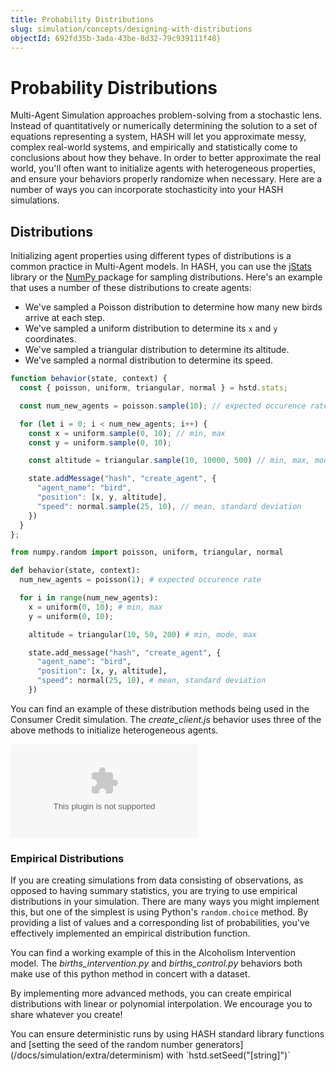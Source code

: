 ```yaml
---
title: Probability Distributions
slug: simulation/concepts/designing-with-distributions
objectId: 692fd35b-3ada-43be-8d32-79c939111f48}
---
```


# Probability Distributions

Multi-Agent Simulation approaches problem-solving from a stochastic lens. Instead of quantitatively or numerically determining the solution to a set of equations representing a system, HASH will let you approximate messy, complex real-world systems, and empirically and statistically come to conclusions about how they behave. In order to better approximate the real world, you'll often want to initialize agents with heterogeneous properties, and ensure your behaviors properly randomize when necessary. Here are a number of ways you can incorporate stochasticity into your HASH simulations.

## Distributions

Initializing agent properties using different types of distributions is a common practice in Multi-Agent models. In HASH, you can use the [jStats ](http://jstat.github.io/distributions.html)library or the [NumPy ](https://docs.scipy.org/doc/numpy-1.15.4/reference/routines.random.html)package for sampling distributions. Here's an example that uses a number of these distributions to create agents:

* We've sampled a Poisson distribution to determine how many new birds arrive at each step.
* We've sampled a uniform distribution to determine its `x` and `y` coordinates.
* We've sampled a triangular distribution to determine its altitude.
* We've sampled a normal distribution to determine its speed.

<Tabs>
<Tab title="JavaScript" >


```javascript
function behavior(state, context) {
  const { poisson, uniform, triangular, normal } = hstd.stats;

  const num_new_agents = poisson.sample(10); // expected occurence rate

  for (let i = 0; i < num_new_agents; i++) {
    const x = uniform.sample(0, 10); // min, max
    const y = uniform.sample(0, 10);

    const altitude = triangular.sample(10, 10000, 500) // min, max, mode

    state.addMessage("hash", "create_agent", {
      "agent_name": "bird",
      "position": [x, y, altitude],
      "speed": normal.sample(25, 10), // mean, standard deviation
    })
  }
};
```

</Tab >

<Tab title="Python" >


```python
from numpy.random import poisson, uniform, triangular, normal

def behavior(state, context):
  num_new_agents = poisson(1); # expected occurence rate

  for i in range(num_new_agents):
    x = uniform(0, 10); # min, max
    y = uniform(0, 10);

    altitude = triangular(10, 50, 200) # min, mode, max

    state.add_message("hash", "create_agent", {
      "agent_name": "bird",
      "position": [x, y, altitude],
      "speed": normal(25, 10), # mean, standard deviation
    })
```

</Tab>
</Tabs>


You can find an example of these distribution methods being used in the Consumer Credit simulation. The _create_client.js_ behavior uses three of the above methods to initialize heterogeneous agents.

<Embed type="hash" url="https://hash.ai/@hash/consumer-credit" caption="" />

### Empirical Distributions

If you are creating simulations from data consisting of observations, as opposed to having summary statistics, you are trying to use empirical distributions in your simulation. There are many ways you might implement this, but one of the simplest is using Python's `random.choice` method. By providing a list of values and a corresponding list of probabilities, you've effectively implemented an empirical distribution function.

You can find a working example of this in the Alcoholism Intervention model. The _births_intervention.py_ and _births_control.py_ behaviors both make use of this python method in concert with a dataset.

<Embed url="https://hash.ai/@hash/alcohol-use-dynamics-empirical-distributions" caption="" />

By implementing more advanced methods, you can create empirical distributions with linear or polynomial interpolation. We encourage you to share whatever you create!

<Hint style="info">
You can ensure deterministic runs by using HASH standard library functions and [setting the seed of the random number generators](/docs/simulation/extra/determinism) with `hstd.setSeed("[string]")`
</Hint>

